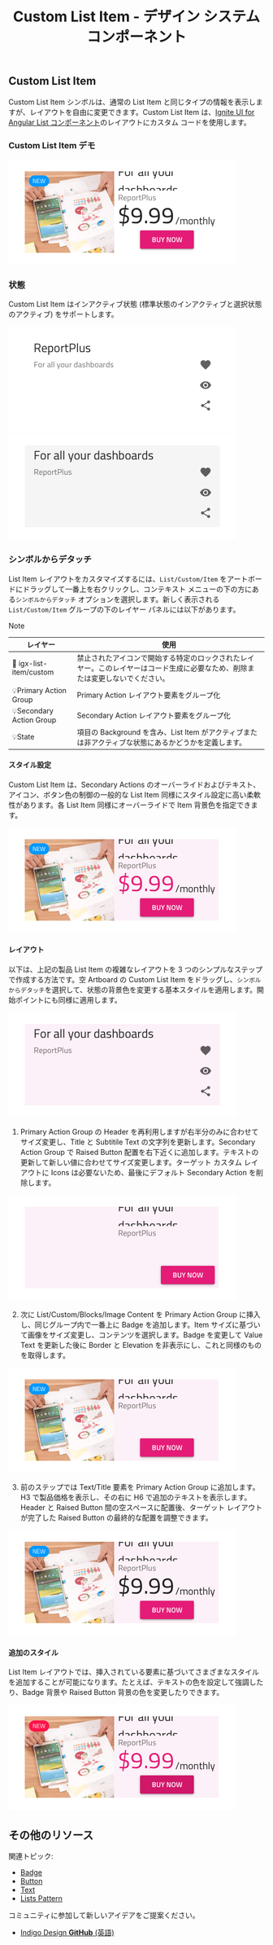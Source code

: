 ﻿---
title: Custom List Item - デザイン システム コンポーネント
_description: List Items コレクションは、完全なカスタマイズ可能な Custom レイアウトを作成する List Item を含みます。
_keywords: デザイン システム, Sketch, Ignite UI for Angular, コンポーネント, UI ライブラリ, ウィジェット
_language: ja
---

## Custom List Item

Custom List Item シンボルは、通常の List Item と同じタイプの情報を表示しますが、レイアウトを自由に変更できます。Custom List Item は、[Ignite UI for Angular List コンポーネント](https://jp.infragistics.com/products/ignite-ui-angular/angular/components/list.html)のレイアウトにカスタム コードを使用します。

### Custom List Item デモ

![](../images/list_item_custom_demo.png)

### 状態

Custom List Item はインアクティブ状態 (標準状態のインアクティブと選択状態のアクティブ) をサポートします。

![](../images/list_item_custom_inactive.png)
![](../images/list_item_custom_active.png)

### シンボルからデタッチ

List Item レイアウトをカスタマイズするには、`List/Custom/Item` をアートボードにドラッグして一番上を右クリックし、コンテキスト メニューの下の方にある`シンボルからデタッチ` オプションを選択します。新しく表示される `List/Custom/Item` グループの下のレイヤー パネルには以下があります。

> [!Note]
> | レイヤー | 使用 |
> | ----------------------------- | ---------------------------------------- |
> | 🚫 igx-list-item/custom | 禁止されたアイコンで開始する特定のロックされたレイヤー。このレイヤーはコード生成に必要なため、削除または変更しないでください。 |
> | 💡Primary Action Group | Primary Action レイアウト要素をグループ化 |
> | 💡Secondary Action Group | Secondary Action レイアウト要素をグループ化 |
> | 💡State | 項目の Background を含み、List Item がアクティブまたは非アクティブな状態にあるかどうかを定義します。 |

#### スタイル設定

Custom List Item は、Secondary Actions のオーバーライドおよびテキスト、アイコン、ボタン色の制御の一般的な List Item 同様にスタイル設定に高い柔軟性があります。各 List Item 同様にオーバーライドで Item 背景色を指定できます。

![](../images/list_item_custom_styling.png)

#### レイアウト

以下は、上記の製品 List Item の複雑なレイアウトを 3 つのシンプルなステップで作成する方法です。空 Artboard の Custom List Item をドラッグし、`シンボルからデタッチ`を選択して、状態の背景色を変更する基本スタイルを適用します。開始ポイントにも同様に適用します。

![](../images/list_item_custom_layout0.png)

1.  Primary Action Group の Header を再利用しますが右半分のみに合わせてサイズ変更し、Title と Subtitile Text の文字列を更新します。Secondary Action Group で Raised Button 配置を右下近くに追加します。テキストの更新して新しい値に合わせてサイズ変更します。ターゲット カスタム レイアウトに Icons は必要ないため、最後にデフォルト Secondary Action を削除します。

  ![](../images/list_item_custom_layout1.png)

2.  次に List/Custom/Blocks/Image Content を Primary Action Group に挿入し、同じグループ内で一番上に Badge を追加します。Item サイズに基づいて画像をサイズ変更し、コンテンツを選択します。Badge を変更して Value Text を更新した後に Border と Elevation を非表示にし、これと同様のものを取得します。

  ![](../images/list_item_custom_layout2.png)

3.  前のステップでは Text/Title 要素を Primary Action Group に追加します。H3 で製品価格を表示し、その右に H6 で追加のテキストを表示します。Header と Raised Button 間の空スペースに配置後、ターゲット レイアウトが完了した Raised Button の最終的な配置を調整できます。

  ![](../images/list_item_custom_layout3.png)

#### 追加のスタイル

List Item レイアウトでは、挿入されている要素に基づいてさまざまなスタイルを追加することが可能になります。たとえば、テキストの色を設定して強調したり、Badge 背景や Raised Button 背景の色を変更したりできます。

![](../images/list_item_custom_layout_styled.png)

## その他のリソース

関連トピック:

- [Badge](badge.md)
- [Button](button.md)
- [Text](text.md)
- [Lists Pattern](lists.md)
  <div class="divider--half"></div>

コミュニティに参加して新しいアイデアをご提案ください。

- [Indigo Design **GitHub** (英語)](https://github.com/IgniteUI/design-system-docfx)
